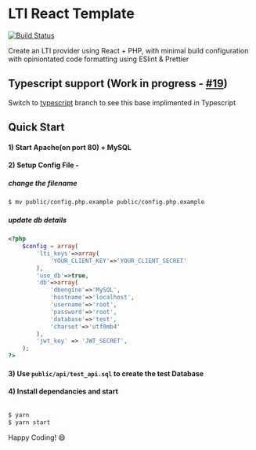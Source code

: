 # LTI React Template
[![Build Status](https://travis-ci.org/UQ-UQx/react-php-lti.svg?branch=master)](https://travis-ci.org/UQ-UQx/react-php-lti)

Create an LTI provider using React + PHP, with minimal build configuration with opiniontated code formatting using ESlint & Prettier

## Typescript support (Work in progress - [#19](/../../issues/19))

Switch to [typescript](/../../tree/typescript) branch to see this base implimented in Typescript


## Quick Start

#### 1) Start Apache(on port 80) + MySQL
#### 2) Setup Config File - 

##### change the filename
```bash
$ mv public/config.php.example public/config.php.example

```

##### update db details

```php
<?php
    $config = array(
        'lti_keys'=>array(
            'YOUR_CLIENT_KEY'=>'YOUR_CLIENT_SECRET'
        ),
        'use_db'=>true,
        'db'=>array(
            'dbengine'=>'MySQL',
            'hostname'=>'localhost',
            'username'=>'root',
            'password'=>'root',
            'database'=>'test', 
            'charset'=>'utf8mb4'
        ),
        'jwt_key' => 'JWT_SECRET',
    );
?>

```

#### 3) Use `public/api/test_api.sql` to create the test Database
#### 4) Install dependancies and start

```bash

$ yarn
$ yarn start

```
Happy Coding! 😄
